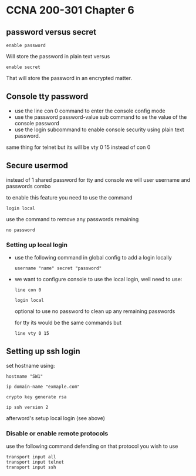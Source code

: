 # CCNA 200-301 Chapter 6

## password versus secret

```
enable password
```

Will store the password in plain text versus 

```
enable secret
```

 That will store the password in an encrypted matter.

## Console tty password

- use the line con 0 command to enter the console config mode
- use the password password-value sub command to se the value of the console password
- use the login subcommand to enable console security using plain text password.

same thing for telnet but its will be vty 0 15 instead of con 0

## Secure usermod

instead of 1 shared password for tty and console we will user username and passwords combo

to enable this feature you need to use the command

```
login local
```

use the command to remove any passwords remaining

```
no password
```

###  Setting up local login

- use the following command in global config to add a login locally 

  ```
  username "name" secret "password" 
  ```

- we want to configure console to use the local login, well need to use:

  ```
  line con 0
  ```

  ```
  login local
  ```

  optional to use no password to clean up any remaining passwords 

  for tty its would be the same commands but 

  ```
  line vty 0 15
  ```



## Setting up ssh login

set hostname using:

```
hostname "SW1"
```

```
ip domain-name "exmaple.com"
```

```
crypto key generate rsa
```

```
ip ssh version 2 
```

 afterword's setup local login (see above)

### Disable or enable remote protocols

use the following command defending on that protocol you wish to use

```
transport input all
transport input telnet
transport input ssh
```

